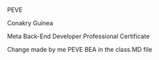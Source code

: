 PEVE

Conakry Guinea

Meta Back-End Developer Professional Certificate

Change made by me PEVE BEA in the class.MD file